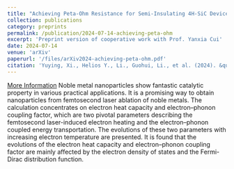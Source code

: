 ```yaml
---
title: "Achieving Peta-Ohm Resistance for Semi-Insulating 4H-SiC Devices by Atomic Layer Deposition"
collection: publications
category: preprints
permalink: /publication/2024-07-14-achieving-peta-ohm
excerpt: 'Preprint version of cooperative work with Prof. Yanxia Cui'
date: 2024-07-14
venue: 'arXiv'
paperurl: '/files/arXiv2024-achieving-peta-ohm.pdf'
citation: 'Yuying, Xi., Helios Y., Li., Guohui, Li., et al. (2024). &quot;Achieving Peta-Ohm Resistance for Semi-Insulating 4H-SiC Devices by Atomic Layer Deposition.&quot; <i>arXiv</i>. 2407.10208.'
---
```


[More Information](https://doi.org/10.48550/arXiv.2407.10208)
Noble metal nanoparticles show fantastic catalytic property in various practical applications. It is a promising way to obtain nanoparticles from femtosecond laser ablation of noble metals. The calculation concentrates on electron heat capacity and electron–phonon coupling factor, which are two pivotal parameters describing the femtosecond laser-induced electron heating and the electron–phonon coupled energy transportation. The evolutions of these two parameters with increasing electron temperature are presented. It is found that the evolutions of the electron heat capacity and electron–phonon coupling factor are mainly affected by the electron density of states and the Fermi-Dirac distribution function.
